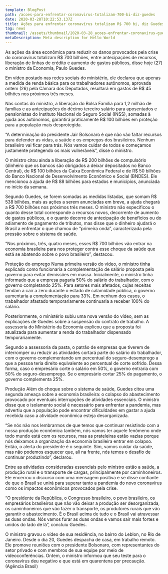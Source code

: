 ```yaml
---
template: BlogPost
path: /acoes-para-enfrentar-coronavirus-totalizam-700-bi-diz-guedes
date: 2020-03-28T10:22:53.137Z
title: Ações para enfrentar coronavírus totalizam R$ 700 bi, diz Guedes
tag: news
thumbnail: /assets/thumbnail/2020-03-28_acoes-enfrentar-coronavirus-guedes.jpg
metaDescription: Meta description for Hello World
---
```


As ações da área econômica para reduzir os danos provocados pela crise do coronavírus totalizam R$ 700 bilhões, entre antecipações de recursos, liberação de linhas de crédito e aumento de gastos públicos, disse hoje (27) o ministro da Economia, Paulo Guedes.

Em vídeo postado nas redes sociais do ministério, ele declarou que apenas a medida de renda básica para os trabalhadores autônomos, aprovada ontem (26) pela Câmara dos Deputados, resultará em gastos de R$ 45 bilhões nos próximos três meses.

Nas contas do ministro, a liberação do Bolsa Família para 1,2 milhão de famílias e as antecipações do décimo terceiro salário para aposentados e pensionistas do Instituto Nacional do Seguro Social (INSS), somadas à ajuda aos autônomos, garantirá praticamente R$ 100 bilhões em proteção para a população mais desprotegida.

“A determinação do presidente Jair Bolsonaro é que não vão faltar recursos para defender as vidas, a saúde e os empregos dos brasileiros. Nenhum brasileiro vai ficar para trás. Nós vamos cuidar de todos e começamos justamente protegendo os mais vulneráveis”, disse o ministro.

O ministro citou ainda a liberação de R$ 200 bilhões de compulsório (dinheiro que os bancos são obrigados a deixar depositados no Banco Central), de R$ 100 bilhões da Caixa Econômica Federal e de R$ 50 bilhões do Banco Nacional de Desenvolvimento Econômico e Social (BNDES). Ele mencionou a ajuda de R$ 88 bilhões para estados e municípios, anunciada no início da semana.

Segundo Guedes, se forem somadas as medidas listadas, que somam R$ 538 bilhões, mais as ações a serem anunciadas em breve, a ajuda chegará a R$ 700 bilhões nos próximos três meses. O ministro não especificou o quanto desse total corresponde a recursos novos, decorrente de aumento de gastos públicos, e o quanto decorre de antecipação de benefícios ou do adiamento de pagamento de tributos, mas disse que o dinheiro ajudará o Brasil a enfrentar o que chamou de “primeira onda”, caracterizada pela pressão sobre o sistema de saúde.

“Nos próximos, três, quatro meses, esses R$ 700 bilhões vão entrar na economia brasileira para nos proteger contra esse choque da saúde que está se abatendo sobre o povo brasileiro”, destacou.

Proteção do emprego
Numa primeira versão do vídeo, o ministro tinha explicado como funcionaria a complementação de salário proposta pelo governo para evitar demissões em massa. Inicialmente, o ministro tinha informado que a empresa pagaria 50% do salário do trabalhador, com o governo completando 25%. Para setores mais afetados, cujas receitas tendam a cair a zero durante o estado de calamidade pública, o governo aumentaria a complementação para 33%. Em nenhum dos casos, o trabalhador afastado temporariamente continuaria a receber 100% do salário.

Posteriormente, o ministério subiu uma nova versão do vídeo, sem as explicações de Guedes sobre a suspensão do contrato de trabalho. A assessoria do Ministério da Economia explicou que a proposta foi atualizada para aumentar a renda do trabalhador dispensado temporariamente.

Segundo a assessoria da pasta, o patrão de empresas que tiverem de interromper ou reduzir as atividades cortará parte do salário do trabalhador, com o governo complementando um percentual do seguro-desemprego a que a pessoa teria direito equivalente ao percentual de corte sofrido. Dessa forma, caso o empresário corte o salário em 50%, o governo entraria com 50% do seguro-desemprego. Se o empresário cortar 25% do pagamento, o governo complementa 25%.

Produção
Além do choque sobre o sistema de saúde, Guedes citou uma segunda ameaça sobre a economia brasileira: o colapso do abastecimento provocado por eventuais interrupções de atividades essenciais. O ministro disse que o isolamento social é necessário para enfrentar a pandemia, mas advertiu que a população pode encontrar dificuldades em gastar a ajuda recebida caso a atividade econômica esteja desorganizada.

“Se nós não nos lembrarmos de que temos que continuar resistindo com a nossa produção econômica também, nós vamos ter aquele fenômeno onde todo mundo está com os recursos, mas as prateleiras estão vazias porque nós deixamos a organização da economia brasileira entrar em colapso. Então, o alerta do presidente é o seguinte. Sim, vamos cuidar da saúde, mas não podemos esquecer que, ali na frente, nós temos o desafio de continuar produzindo”, declarou.

Entre as atividades consideradas essenciais pelo ministro estão a saúde, a produção rural e o transporte de cargas, principalmente por caminhoneiros. Ele encerrou o discurso com uma mensagem positiva e se disse confiante de que o Brasil se unirá para superar tanto a pandemia do novo coronavírus como os impactos econômicos provocados pela crise.

“O presidente da República, o Congresso brasileiro, o povo brasileiro, os empresários brasileiros que não vão deixar a produção ser desorganizada, os caminhoneiros que vão fazer o transporte, os produtores rurais que vão garantir o abastecimento. É o Brasil acima de tudo e o Brasil vai atravessar as duas ondas. Nós vamos furar as duas ondas e vamos sair mais fortes e unidos do lado de lá”, concluiu Guedes.

O ministro gravou o vídeo de sua residência, no bairro do Leblon, no Rio de Janeiro. Desde o dia 20, Guedes despacha de casa, em trabalho remoto. Ele promove reuniões com o presidente Bolsonaro, com representantes do setor privado e com membros de sua equipe por meio de videoconferências. Ontem, o ministro informou que seu teste para o coronavírus deu negativo e que está em quarentena por precaução. (Agência Brasil)